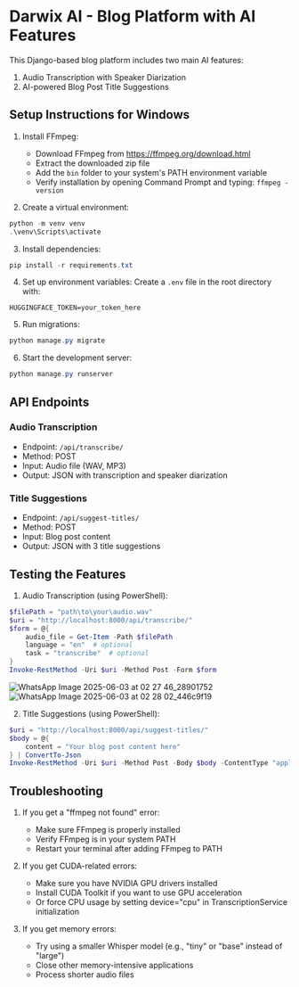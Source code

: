 # Darwix AI - Blog Platform with AI Features

This Django-based blog platform includes two main AI features:
1. Audio Transcription with Speaker Diarization
2. AI-powered Blog Post Title Suggestions

## Setup Instructions for Windows

1. Install FFmpeg:
   - Download FFmpeg from https://ffmpeg.org/download.html
   - Extract the downloaded zip file
   - Add the `bin` folder to your system's PATH environment variable
   - Verify installation by opening Command Prompt and typing: `ffmpeg -version`

2. Create a virtual environment:
```powershell
python -m venv venv
.\venv\Scripts\activate
```

3. Install dependencies:
```powershell
pip install -r requirements.txt
```

4. Set up environment variables:
Create a `.env` file in the root directory with:
```
HUGGINGFACE_TOKEN=your_token_here
```

5. Run migrations:
```powershell
python manage.py migrate
```

6. Start the development server:
```powershell
python manage.py runserver
```

## API Endpoints

### Audio Transcription
- Endpoint: `/api/transcribe/`
- Method: POST
- Input: Audio file (WAV, MP3)
- Output: JSON with transcription and speaker diarization

### Title Suggestions
- Endpoint: `/api/suggest-titles/`
- Method: POST
- Input: Blog post content
- Output: JSON with 3 title suggestions

## Testing the Features

1. Audio Transcription (using PowerShell):
```powershell
$filePath = "path\to\your\audio.wav"
$uri = "http://localhost:8000/api/transcribe/"
$form = @{
    audio_file = Get-Item -Path $filePath
    language = "en"  # optional
    task = "transcribe"  # optional
}
Invoke-RestMethod -Uri $uri -Method Post -Form $form
```
![WhatsApp Image 2025-06-03 at 02 27 46_28901752](https://github.com/user-attachments/assets/ba77c399-f2c1-4cf5-b507-3afb38275f73)
![WhatsApp Image 2025-06-03 at 02 28 02_446c9f19](https://github.com/user-attachments/assets/ec18f20a-ea69-4688-a08a-2d4b73649c07)


2. Title Suggestions (using PowerShell):
```powershell
$uri = "http://localhost:8000/api/suggest-titles/"
$body = @{
    content = "Your blog post content here"
} | ConvertTo-Json
Invoke-RestMethod -Uri $uri -Method Post -Body $body -ContentType "application/json"
```

## Troubleshooting

1. If you get a "ffmpeg not found" error:
   - Make sure FFmpeg is properly installed
   - Verify FFmpeg is in your system PATH
   - Restart your terminal after adding FFmpeg to PATH

2. If you get CUDA-related errors:
   - Make sure you have NVIDIA GPU drivers installed
   - Install CUDA Toolkit if you want to use GPU acceleration
   - Or force CPU usage by setting device="cpu" in TranscriptionService initialization

3. If you get memory errors:
   - Try using a smaller Whisper model (e.g., "tiny" or "base" instead of "large")
   - Close other memory-intensive applications
   - Process shorter audio files
